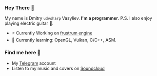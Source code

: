 ### Hey There :wave:
My name is Dmitry `udvsharp` Vasyliev. **I'm a programmer**. <!-- LOL! -->
P.S. I also enjoy playing electric guitar :guitar:.

- :star: Currently Working on [frustrum engine](https://github.com/udv-code/frustrum-engine)
- :milky_way: Currently learning: OpenGL, Vulkan, C/C++, ASM.

### Find  me here :mag_right:
- My [Telegram](https://t.me/udvsharp) account
- Listen to my music and covers on [Soundcloud](https://soundcloud.com/udvsharp)
